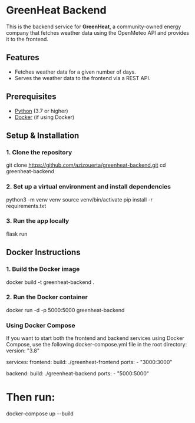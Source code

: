 
# GreenHeat Backend

This is the backend service for **GreenHeat**, a community-owned energy company that fetches weather data using the OpenMeteo API and provides it to the frontend.

## Features

- Fetches weather data for a given number of days.
- Serves the weather data to the frontend via a REST API.

## Prerequisites

- [Python](https://www.python.org/downloads/) (3.7 or higher)
- [Docker](https://docs.docker.com/get-docker/) (if using Docker)

## Setup & Installation

### 1. Clone the repository
git clone https://github.com/azizouerta/greenheat-backend.git
cd greenheat-backend
### 2. Set up a virtual environment and install dependencies
python3 -m venv venv
source venv/bin/activate
pip install -r requirements.txt
### 3. Run the app locally
flask run

## Docker Instructions

### 1. Build the Docker image
docker build -t greenheat-backend .
### 2. Run the Docker container
docker run -d -p 5000:5000 greenheat-backend
### Using Docker Compose 
If you want to start both the frontend and backend services using Docker Compose, use the following docker-compose.yml file in the root directory:
version: "3.8"

services:
  frontend:
    build: ./greenheat-frontend
    ports:
      - "3000:3000"

  backend:
    build: ./greenheat-backend
    ports:
      - "5000:5000"
# Then run:
docker-compose up --build




